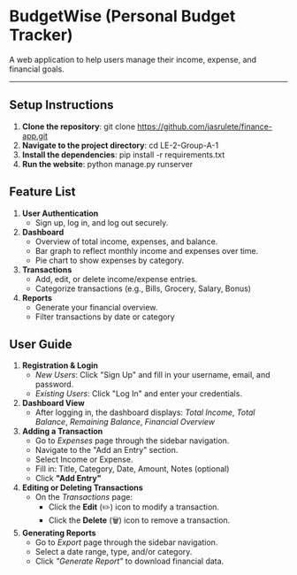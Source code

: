 # BudgetWise (Personal Budget Tracker)

A web application to help users manage their income, expense, and financial goals.

---

## Setup Instructions
1. **Clone the repository**:
  git clone https://github.com/jasrulete/finance-app.git
2. **Navigate to the project directory**:
  cd LE-2-Group-A-1
3. **Install the dependencies**:
   pip install -r requirements.txt
4. **Run the website**:
   python manage.py runserver

## Feature List
1) **User Authentication**
   - Sign up, log in, and log out securely.
2) **Dashboard**
   - Overview of total income, expenses, and balance.
   - Bar graph to reflect monthly income and expenses over time.
   - Pie chart to show expenses by category.
3) **Transactions**
   - Add, edit, or delete income/expense entries.
   - Categorize transactions (e.g., Bills, Grocery, Salary, Bonus)
4) **Reports**
   - Generate your financial overview.
   - Filter transactions by date or category
   
## User Guide
1. **Registration & Login**
   - *New Users*: Click "Sign Up" and fill in your username, email, and password.
   - *Existing Users*: Click "Log In" and enter your credentials.
2. **Dashboard View**
   - After logging in, the dashboard displays: *Total Income*, *Total Balance*, *Remaining Balance*, *Financial Overview*
3. **Adding a Transaction**
   - Go to *Expenses* page through the sidebar navigation.
   - Navigate to the "Add an Entry" section.
   - Select Income or Expense.
   - Fill in: Title, Category, Date, Amount, Notes (optional)
   - Click **"Add Entry"**
4. **Editing or Deleting Transactions**
   - On the *Transactions* page:
     - Click the **Edit** (✏️) icon to modify a transaction.
     - Click the **Delete** (🗑️) icon to remove a transaction.
5. **Generating Reports**
   - Go to *Export* page through the sidebar navigation.
   - Select a date range, type, and/or category.
   - Click *"Generate Report"* to download financial data.
